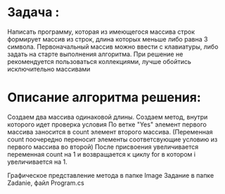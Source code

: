 # Задача : 
 Написать программу, которая из имеющегося массива строк формирует массив из строк, длина которых меньше либо равна 3 символа. Первоначальный массив можно ввести с клавиатуры, либо задать на старте выполнения алгоритма. При решение не рекомендуется пользоваться коллекциями, лучше обойтись исключительно массивами
# Описание алгоритма решения:
 Создаем два массива одинаковой длины. Создаем метод, внутри которого идет проверка условия
 По ветке "Yes" элемент первого массива заносится в count элемент второго массива. (Переменная count поочередно переносит элементы соответсвующие условию из первого массива во второй) 
 После присвоения увеличивается переменная count на 1 и возвращается к циклу for в котором i увеличивается на 1. 

Графическое представление метода в папке Image
Задание в папке Zadanie, файл Program.cs